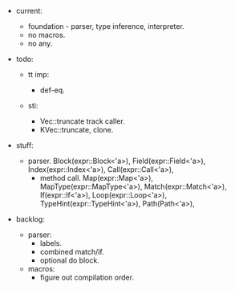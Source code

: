 
- current:
    - foundation - parser, type inference, interpreter.
    - no macros.
    - no any.

- todo:
    - tt imp:
        - def-eq.

    - sti:
        - Vec::truncate track caller.
        - KVec::truncate, clone.


- stuff:
    - parser.
        Block(expr::Block<'a>),
        Field(expr::Field<'a>),
        Index(expr::Index<'a>),
        Call(expr::Call<'a>),
        - method call.
        Map(expr::Map<'a>),
        MapType(expr::MapType<'a>),
        Match(expr::Match<'a>),
        If(expr::If<'a>),
        Loop(expr::Loop<'a>),
        TypeHint(expr::TypeHint<'a>),
        Path(Path<'a>),


- backlog:
    - parser:
        - labels.
        - combined match/if.
        - optional do block.
    - macros:
        - figure out compilation order.

